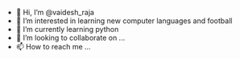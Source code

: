 - 👋 Hi, I’m @vaidesh_raja
- 👀 I’m interested in learning new computer languages and football
- 🌱 I’m currently learning python
- 💞️ I’m looking to collaborate on ...
- 📫 How to reach me ...

<!---
vaideshrn/vaideshrn is a ✨ special ✨ repository because its `README.md` (this file) appears on your GitHub profile.
You can click the Preview link to take a look at your changes.
--->
